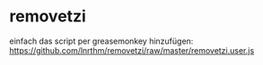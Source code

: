 # removetzi
einfach das script per greasemonkey hinzufügen: https://github.com/lnrthm/removetzi/raw/master/removetzi.user.js
